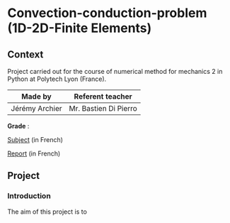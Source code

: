 # Convection-conduction-problem (1D-2D-Finite Elements)
## Context
Project carried out for the course of numerical method for mechanics 2 in Python at Polytech Lyon (France).

| Made by | Referent teacher | 
| ------------- |:-------------:|
| Jérémy Archier | Mr. Bastien Di Pierro |

**Grade** : 

[Subject](Report/EnoncéTP_2020.pdf) (in French)

[Report](Report/Rapport_MNM_2.pdf) (in French)


## Project
### Introduction
The aim of this project is to
